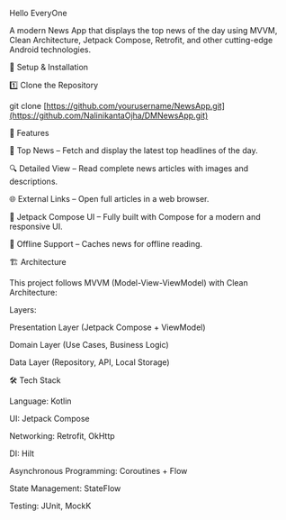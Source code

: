 Hello EveryOne 

A modern News App that displays the top news of the day using MVVM, Clean Architecture, Jetpack Compose, Retrofit, and other cutting-edge Android technologies.

🔧 Setup & Installation

1️⃣ Clone the Repository

git clone [https://github.com/yourusername/NewsApp.git](https://github.com/NalinikantaOjha/DMNewsApp.git)


📌 Features

📰 Top News – Fetch and display the latest top headlines of the day.

🔍 Detailed View – Read complete news articles with images and descriptions.

🌐 External Links – Open full articles in a web browser.

🎨 Jetpack Compose UI – Fully built with Compose for a modern and responsive UI.

📶 Offline Support – Caches news for offline reading.

🏗 Architecture

This project follows MVVM (Model-View-ViewModel) with Clean Architecture:

Layers:

Presentation Layer (Jetpack Compose + ViewModel)

Domain Layer (Use Cases, Business Logic)

Data Layer (Repository, API, Local Storage)

🛠 Tech Stack

Language: Kotlin

UI: Jetpack Compose

Networking: Retrofit, OkHttp

DI: Hilt

Asynchronous Programming: Coroutines + Flow

State Management: StateFlow

Testing: JUnit, MockK



